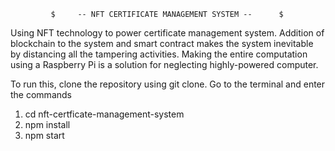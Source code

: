              $     -- NFT CERTIFICATE MANAGEMENT SYSTEM --      $
Using NFT technology to power certificate management system. Addition of blockchain to the system and smart contract makes the system inevitable by distancing all the tampering activities. Making the entire computation using a Raspberry Pi is a solution for neglecting highly-powered computer.



To run this, clone the repository using git clone.
Go to the terminal and enter the commands

1. cd nft-certficate-management-system
2. npm install
3. npm start
